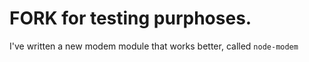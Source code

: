 FORK for testing purphoses.
===========================

I've written a new modem module that works better, called `node-modem`

